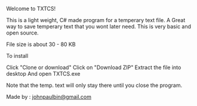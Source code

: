 Welcome to TXTCS!

This is a light weight, C# made program for a temperary text file.
A Great way to save temperary text that you wont later need.
This is very basic and open source.

File size is about 30 - 80 KB

To install

Click "Clone or download"
Click on "Download ZIP"
Extract the file into desktop
And open TXTCS.exe

Note that the temp. text will only stay there until you close the program.

Made by : johnpaulbin@gmail.com
